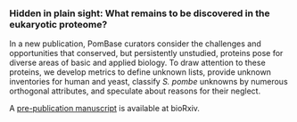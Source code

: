 ### Hidden in plain sight: What remains to be discovered in the eukaryotic proteome?
<!-- newsfeed_thumbnail: unknowns.png -->

In a new publication, PomBase curators consider the challenges and opportunities that conserved, but persistently unstudied, proteins pose for diverse areas of basic and applied biology. To draw attention to these proteins, we develop metrics to define unknown lists, provide unknown inventories for human and yeast, classify *S. pombe* unknowns by numerous orthogonal attributes, and speculate about reasons for their neglect.

A [pre-publication manuscript](https://www.biorxiv.org/content/early/2018/11/16/469569) is available at bioRxiv.
